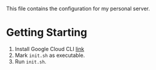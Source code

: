 This file contains the configuration for my personal server.

# Getting Starting
1. Install Google Cloud CLI [link](https://cloud.google.com/sdk/docs/install)
2. Mark `init.sh` as executable.
3. Run `init.sh`.